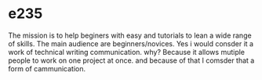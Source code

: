 # e235 
The mission is to help beginers with easy and tutorials to lean a wide range of skills.
The main audience are beginners/novices.
Yes i would consder it a work of technical writing communication. why? Because it allows mutiple people to work on one project at once. and because of that I comsder that a form of cammunication. 
